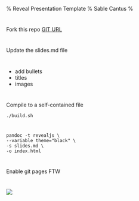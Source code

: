 % Reveal Presentation Template
% Sable Cantus
% <date>

#
Fork this repo
[GIT URL]()

#
Update the slides.md file

#
* add bullets
* titles
* images

#
Compile to a self-contained file

    ./build.sh
    
#
    pandoc -t revealjs \
    --variable theme="black" \
    -s slides.md \
    -o index.html

#
Enable git pages FTW

#
![](https://cdn.pixabay.com/photo/2017/10/18/22/47/cat-2865806_1280.jpg)